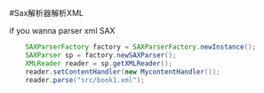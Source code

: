 #Sax解析器解析XML

if you wanna parser xml SAX

````java
    SAXParserFactory factory = SAXParserFactory.newInstance();
    SAXParser sp = factory.newSAXParser();
    XMLReader reader = sp.getXMLReader();
    reader.setContentHandler(new MycontentHandler());
    reader.parse("src/book1.xml");
````


